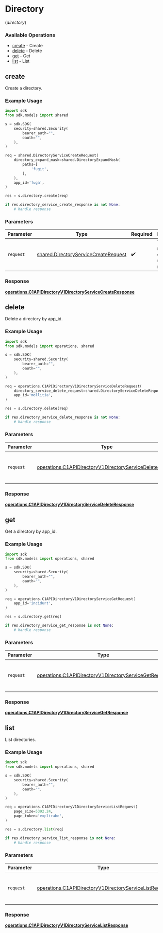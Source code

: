 # Directory
(*directory*)

### Available Operations

* [create](#create) - Create
* [delete](#delete) - Delete
* [get](#get) - Get
* [list](#list) - List

## create

Create a directory.

### Example Usage

```python
import sdk
from sdk.models import shared

s = sdk.SDK(
    security=shared.Security(
        bearer_auth="",
        oauth="",
    ),
)

req = shared.DirectoryServiceCreateRequest(
    directory_expand_mask=shared.DirectoryExpandMask(
        paths=[
            'fugit',
        ],
    ),
    app_id='fuga',
)

res = s.directory.create(req)

if res.directory_service_create_response is not None:
    # handle response
```

### Parameters

| Parameter                                                                                    | Type                                                                                         | Required                                                                                     | Description                                                                                  |
| -------------------------------------------------------------------------------------------- | -------------------------------------------------------------------------------------------- | -------------------------------------------------------------------------------------------- | -------------------------------------------------------------------------------------------- |
| `request`                                                                                    | [shared.DirectoryServiceCreateRequest](../../models/shared/directoryservicecreaterequest.md) | :heavy_check_mark:                                                                           | The request object to use for the request.                                                   |


### Response

**[operations.C1APIDirectoryV1DirectoryServiceCreateResponse](../../models/operations/c1apidirectoryv1directoryservicecreateresponse.md)**


## delete

Delete a directory by app_id.

### Example Usage

```python
import sdk
from sdk.models import operations, shared

s = sdk.SDK(
    security=shared.Security(
        bearer_auth="",
        oauth="",
    ),
)

req = operations.C1APIDirectoryV1DirectoryServiceDeleteRequest(
    directory_service_delete_request=shared.DirectoryServiceDeleteRequest(),
    app_id='mollitia',
)

res = s.directory.delete(req)

if res.directory_service_delete_response is not None:
    # handle response
```

### Parameters

| Parameter                                                                                                                            | Type                                                                                                                                 | Required                                                                                                                             | Description                                                                                                                          |
| ------------------------------------------------------------------------------------------------------------------------------------ | ------------------------------------------------------------------------------------------------------------------------------------ | ------------------------------------------------------------------------------------------------------------------------------------ | ------------------------------------------------------------------------------------------------------------------------------------ |
| `request`                                                                                                                            | [operations.C1APIDirectoryV1DirectoryServiceDeleteRequest](../../models/operations/c1apidirectoryv1directoryservicedeleterequest.md) | :heavy_check_mark:                                                                                                                   | The request object to use for the request.                                                                                           |


### Response

**[operations.C1APIDirectoryV1DirectoryServiceDeleteResponse](../../models/operations/c1apidirectoryv1directoryservicedeleteresponse.md)**


## get

Get a directory by app_id.

### Example Usage

```python
import sdk
from sdk.models import operations, shared

s = sdk.SDK(
    security=shared.Security(
        bearer_auth="",
        oauth="",
    ),
)

req = operations.C1APIDirectoryV1DirectoryServiceGetRequest(
    app_id='incidunt',
)

res = s.directory.get(req)

if res.directory_service_get_response is not None:
    # handle response
```

### Parameters

| Parameter                                                                                                                      | Type                                                                                                                           | Required                                                                                                                       | Description                                                                                                                    |
| ------------------------------------------------------------------------------------------------------------------------------ | ------------------------------------------------------------------------------------------------------------------------------ | ------------------------------------------------------------------------------------------------------------------------------ | ------------------------------------------------------------------------------------------------------------------------------ |
| `request`                                                                                                                      | [operations.C1APIDirectoryV1DirectoryServiceGetRequest](../../models/operations/c1apidirectoryv1directoryservicegetrequest.md) | :heavy_check_mark:                                                                                                             | The request object to use for the request.                                                                                     |


### Response

**[operations.C1APIDirectoryV1DirectoryServiceGetResponse](../../models/operations/c1apidirectoryv1directoryservicegetresponse.md)**


## list

List directories.

### Example Usage

```python
import sdk
from sdk.models import operations, shared

s = sdk.SDK(
    security=shared.Security(
        bearer_auth="",
        oauth="",
    ),
)

req = operations.C1APIDirectoryV1DirectoryServiceListRequest(
    page_size=5392.24,
    page_token='explicabo',
)

res = s.directory.list(req)

if res.directory_service_list_response is not None:
    # handle response
```

### Parameters

| Parameter                                                                                                                        | Type                                                                                                                             | Required                                                                                                                         | Description                                                                                                                      |
| -------------------------------------------------------------------------------------------------------------------------------- | -------------------------------------------------------------------------------------------------------------------------------- | -------------------------------------------------------------------------------------------------------------------------------- | -------------------------------------------------------------------------------------------------------------------------------- |
| `request`                                                                                                                        | [operations.C1APIDirectoryV1DirectoryServiceListRequest](../../models/operations/c1apidirectoryv1directoryservicelistrequest.md) | :heavy_check_mark:                                                                                                               | The request object to use for the request.                                                                                       |


### Response

**[operations.C1APIDirectoryV1DirectoryServiceListResponse](../../models/operations/c1apidirectoryv1directoryservicelistresponse.md)**

